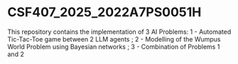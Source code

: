 # CSF407_2025_2022A7PS0051H
This repository contains the implementation of 3 AI Problems: 1 - Automated Tic-Tac-Toe game between 2 LLM agents ; 2 - Modelling of the Wumpus World Problem using Bayesian networks ; 3 - Combination of Problems 1 and 2
